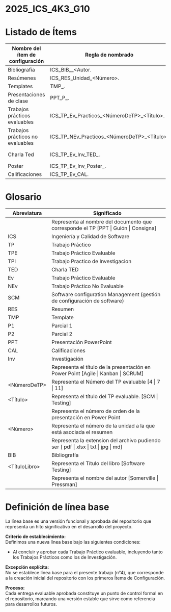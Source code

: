 # 2025_ICS_4K3_G10

# Listado de Ítems

| Nombre del ítem de configuración | Regla de nombrado | Ubicación |
|----------------------------------|------------------|-----------|
| Bibliografía | ICS_BIB_<TituloLibro>_<Autor.<Ext> | 2025_ICS_4K3_G10/Bibliografía |
| Resúmenes | ICS_RES_Unidad_<Número>.<Ext> | 2025_ICS_4K3_G10/Resumenes |
| Templates | TMP_<Tipo>.<Ext> | 2025_ICS_4K3_G10/Templates |
| Presentaciones de clase | PPT_P<nro>_<Tema>.<Ext> | 2025_ICS_4K3_G10/Presentaciones |
| Trabajos prácticos evaluables | ICS_TP_Ev_Practicos_<NúmeroDeTP>_<Título>.<Ext> | 2025_ICS_4K3_G10/TP/Evaluables/Practicos |
| Trabajos prácticos no evaluables | ICS_TP_NEv_Practicos_<NúmeroDeTP>_<Título>.<Ext> | 2025_ICS_4K3_G10/TP/No Evaluables |
| Charla Ted | ICS_TP_Ev_Inv_TED_<NombreDocumento>.<Ext> | 2025_ICS_4K3_G10/TP/Evaluables/Investigación/Charla TED |
| Poster | ICS_TP_Ev_Inv_Poster_<NombreDocumento>.<Ext> | 2025_ICS_4K3_G10/TP/Evaluables/Investigación/Poster |
| Calificaciones | ICS_TP_Ev_CAL.<Ext> | 2025_ICS_4K3_G10/TP/Evaluables/ |

# Glosario

| Abreviatura | Significado |
|-------------|-------------|
| <NombreDocumento> | Representa al nombre del documento que corresponde el TP [PPT \| Guión \| Consigna] |
| ICS | Ingeniería y Calidad de Software |
| TP | Trabajo Práctico |
| TPE | Trabajo Práctico Evaluable |
| TPI | Trabajo Practico de Investigacion |
| TED | Charla TED |
| Ev | Trabajo Práctico  Evaluable |
| NEv | Trabajo Práctico No Evaluable |
| SCM | Software configuration Management (gestión de configuración de software) |
| RES | Resumen |
| TMP | Template |
| P1 | Parcial 1 |
| P2 | Parcial 2 |
| PPT | Presentación PowerPoint |
| CAL | Calificaciones |
| Inv | Investigación |
| <Tema> | Representa el título de la presentación en Power Point [Agile \| Kanban \| SCRUM] |
| <NúmeroDeTP> | Representa el Número del TP evaluable [4 \| 7 \| 11] |
| <Título> | Representa el título del TP evaluable. [SCM \| Testing] |
| <Nro> | Representa el número de orden de la presentación en Power Point |
| <Número> | Representa el número de la unidad a la que está asociada el resumen |
| <Ext> | Representa la extension del archivo pudiendo ser [ pdf \| xlsx \| txt \| jpg \| md] |
| BIB | Bibliografía |
| <TítuloLibro> | Representa el Título del libro [Software Testing] |
| <Autor> | Representa el nombre del autor [Somerville \| Pressman] |

# Definición de línea base

La línea base es una versión funcional y aprobada del repositorio que representa un hito significativo en el desarrollo del proyecto.

**Criterio de establecimiento:**  
Definimos una nueva línea base bajo las siguientes condiciones:  
- Al concluir y aprobar cada Trabajo Práctico evaluable, incluyendo tanto los Trabajos Prácticos como los de Investigación.  

**Excepción explícita:**  
No se establece línea base para el presente trabajo (n°4), que corresponde a la creación inicial del repositorio con los primeros Ítems de Configuración.

**Proceso:**  
Cada entrega evaluable aprobada constituye un punto de control formal en el repositorio, marcando una versión estable que sirve como referencia para desarrollos futuros.
